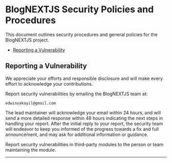 # BlogNEXTJS Security Policies and Procedures <!-- omit in toc -->

This document outlines security procedures and general policies for the
BlogNEXTJS project.

- [Reporting a Vulnerability](#reporting-a-vulnerability)

## Reporting a Vulnerability 

We appreciate your efforts and responsible disclosure and will
make every effort to acknowledge your contributions.

Report security vulnerabilities by emailing the BlogNEXTJS team at:

```
edwinvakayil@gmail.com
```

The lead maintainer will acknowledge your email within 24 hours, and will
send a more detailed response within 48 hours indicating the next steps in 
handling your report. After the initial reply to your report, the security
team will endeavor to keep you informed of the progress towards a fix and
full announcement, and may ask for additional information or guidance.

Report security vulnerabilities in third-party modules to the person or 
team maintaining the module.

----
